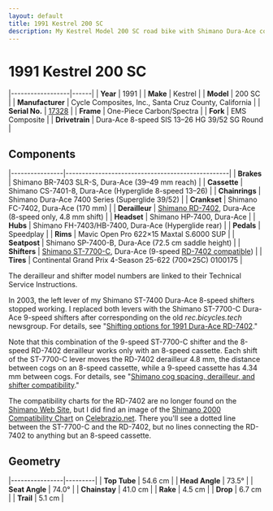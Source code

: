 ```yaml
---
layout: default
title: 1991 Kestrel 200 SC
description: My Kestrel Model 200 SC road bike with Shimano Dura-Ace components.
---
```


# 1991 Kestrel 200 SC

|------------------|------|
| **Year**         | 1991 |
| **Make**         | Kestrel |
| **Model**        | 200 SC |
| **Manufacturer** | Cycle Composites, Inc., Santa Cruz County, California |
| **Serial No.**   | [17328](images/kestrel-17328.jpg) |
| **Frame**        | One-Piece Carbon/Spectra |
| **Fork**         | EMS Composite |
| **Drivetrain**   | Dura-Ace 8-speed SIS 13–26 HG 39/52 SG Round |

## Components

|----------------|--------------------------------------------------|
| **Brakes**     | Shimano BR-7403 SLR-S, Dura-Ace (39–49 mm reach) |
| **Cassette**   | Shimano CS-7401-8, Dura-Ace (Hyperglide 8-speed 13–26) |
| **Chainrings** | Shimano Dura-Ace 7400 Series (Superglide 39/52) |
| **Crankset**   | Shimano FC-7402, Dura-Ace (170 mm) |
| **Derailleur** | [Shimano RD-7402](files/RD-7402.pdf), Dura-Ace (8-speed only, 4.8 mm shift) |
| **Headset**    | Shimano HP-7400, Dura-Ace |
| **Hubs**       | Shimano FH-7403/HB-7400, Dura-Ace (Hyperglide rear) |
| **Pedals**     | Speedplay |
| **Rims**       | Mavic Open Pro 622×15 Maxtal S.6000 SUP |
| **Seatpost**   | Shimano SP-7400-B, Dura-Ace (72.5 cm saddle height) |
| **Shifters**   | [Shimano ST-7700-C](files/ST-7700-C.pdf), Dura-Ace (9-speed [RD-7402 compatible](files/Shimano_2000_Compatibility.jpg)) |
| **Tires**      | Continental Grand Prix 4-Season 25-622 (700×25C) 0100175 |

The derailleur and shifter model numbers are linked to their Technical Service Instructions.

In 2003, the left lever of my Shimano ST-7400 Dura-Ace 8-speed shifters stopped working.
I replaced both levers with the Shimano ST-7700-C Dura-Ace 9-speed shifters after corresponding on the old *rec.bicycles.tech* newsgroup.
For details, see "[Shifting options for 1991 Dura-Ace RD-7402](https://www.cyclingforums.com/threads/shifting-options-for-1991-dura-ace-rd-7402.11973/)."

Note that this combination of the 9-speed ST-7700-C shifter and the 8-speed RD-7402 derailleur works only with an 8-speed cassette.
Each shift of the ST-7700-C lever moves the RD-7402 derailleur 4.8 mm, the distance between cogs on an 8-speed cassette, while a 9-speed cassette has 4.34 mm between cogs.
For details, see "[Shimano cog spacing, derailleur, and shifter compatibility](https://forums.roadbikereview.com/retro-classic/shimano-cog-spacing-derailleur-shifter-compatibility-222131.html)."

The compatibility charts for the RD-7402 are no longer found on the [Shimano Web Site](https://productinfo.shimano.com/#/archive), but I did find an image of the [Shimano 2000 Compatibility Chart](files/Shimano_2000_Compatibility.jpg) on [Celebrazio.net](https://www.celebrazio.net/bicycling/shimano_compatibility.html).
There you'll see a dotted line between the ST-7700-C and the RD-7402, but no lines connecting the RD-7402 to anything but an 8-speed cassette.

## Geometry

|----------------|---------|
| **Top Tube**   | 54.6 cm |
| **Head Angle** | 73.5°   |
| **Seat Angle** | 74.0°   |
| **Chainstay**  | 41.0 cm |
| **Rake**       | 4.5 cm  |
| **Drop**       | 6.7 cm  |
| **Trail**      | 5.1 cm  |
